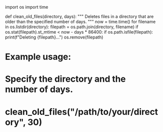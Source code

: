 import os
import time

def clean_old_files(directory, days):
    """
    Deletes files in a directory that are older than the specified number of days.
    """
    now = time.time()
    for filename in os.listdir(directory):
        filepath = os.path.join(directory, filename)
        if os.stat(filepath).st_mtime < now - days * 86400:
            if os.path.isfile(filepath):
                print(f"Deleting {filepath}...")
                os.remove(filepath)

# Example usage:
# Specify the directory and the number of days.
# clean_old_files("/path/to/your/directory", 30)
